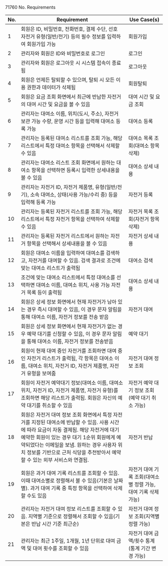 71760
No.  Requirements         

| No.| Requirement                                                                                               | Use Case(s) |
|----|-----------------------------------------------------------------------------------------------------------|-------------|
| 1  | 회원은 ID, 비밀번호, 전화번호, 결제 수단, 선호 자전거 유형(일반/전기) 등의 필수 정보를 입력하여 회원가입 가능 |      회원가입       |
| 2  | 관리자와 회원은 ID와 비밀번호로 로그인                                                        |      로그인       |
| 3  | 관리자와 회원은 로그아웃 시 시스템 접속이 종료됨                                              |      로그아웃       |
| 4  | 회원은 언제든 탈퇴할 수 있으며, 탈퇴 시 모든 이용 권한과 데이터가 삭제됨                               |      회원탈퇴       |
| 5  | 회원은 요금 조회 화면에서 최근에 반납한 자전거의 대여 시간 및 요금을 볼 수 있음                                             |      대여 시간 및 요금 조회       |
| 6  | 관리자는 대여소 이름, 위치(도시, 주소), 자전거 보관 가능 수량, 운영 시간 등을 입력해 대여소 등록 가능  |      대여소 등록       |
| 7  | 관리자는 등록된 대여소 리스트를 조회 가능, 해당 리스트에서 특정 대여소 항목을 선택해서 삭제할 수 있음    |   대여소 목록 조회(대여소 항목 삭제) |
| 8  | 관리자는 대여소 리스트 조회 화면에서 원하는 대여소 항목을 선택하면 등록시 입력한 상세내용을 볼 수 있음 |      대여소 상세 내용       |
| 9 | 관리자는 자전거 ID, 자전거 제품명, 유형(일반/전기), 소속 대여소, 상태(사용 가능/수리 중) 등을 입력해 등록 가능 |      자전거 등록       |
| 10 | 관리자는 등록된 자전거 리스트를 조회 가능, 해당 리스트에서 특정 자전거 항목을 선택하여 삭제할 수 있음  |    자전거 목록 조회(자전거 항목 삭제)      |
| 11 | 관리자는 등록된 자전거 리스트에서 원하는 자전거 항목을 선택해서 상세내용을 볼 수 있음                           |      자전거 상세 내용      |
| 12 | 회원은 대여소 이름을 입력하여 대여소를 검색하고, 자전거를 대여할 수 있음. 검색 결과로 조건에 맞는 대여소 리스트가 출력됨  |      대여소 검색       |
| 13 | 조건에 맞는 대여소 리스트에서 특정 대여소를 선택하면 대여소 이름, 대여소 위치, 사용 가능 자전거 목록 등이 출력됨         |  대여소 상세 내용       |
| 14 | 회원은 상세 정보 화면에서 현재 자전거가 남아 있는 경우 즉시 대여할 수 있음, 이 경우 문자 알림을 통해 대여소 이름, 자전거 정보를 전송 받음 | 자전거 대여             |
| 15 | 회원은 상세 정보 화면에서 현재 자전거가 없는 경우 예약 대기를 신청할 수 있음, 이 경우 문자 알림을 통해 대여소 이름, 자전거 정보를 전송받음 | 예약 대기             |
| 16 | 회원이 현재 대여 중인 자전거를 조회하면 대여 중인 자전거 리스트가 출력됨, 각 항목은 대여소 이름, 대여소 위치, 자전거 ID, 자전거 제품명, 자전거 유형을 보여줌 | 자전거 대여 정보 조회            |
| 17 | 회원이 자전거 예약대기 정보(대여소 이름, 대여소 위치, 자전거 ID, 자전거 제품명, 자전거 유형)를 조회하면 해당 리스트가 출력됨. 회원은 자신의 예약 대기를 취소할 수 있음  | 자전거 예약 대기 정보 조회(예약 대기 취소 가능)            |
| 18 | 회원은 자전거 대여 정보 조회 화면에서 특정 자전거를 지정된 대여소에 반납할 수 있음. 사용 시간에 따라 요금이 자동 결제됨. 해당 자전거에 대기 예약한 회원이 있는 경우 대기 1순위 회원에게 예약되었다는 이메일을 보냄. 원하는 경우 사용자 위치 정보를 기반으로 근처 식당을 추천받아서 예약할 수 있는 외부 서비스와 연결됨.                  |       자전거 반납     |
| 19 | 회원은 과거 대여 기록 리스트를 조회할 수 있음. 이때 대여소별로 정렬해서 볼 수 있음(기본은 날짜별). 과거 대여 기록 중 특정 항목을 선택하여 삭제할 수도 있음                                                        |     자전거 대여 기록 조회(대여소별 정렬 가능, 대여 기록 삭제 가능)        |
| 20 | 관리자는 자전거 대여 정보 리스트를 조회할 수 있음. 지역별 기준으로 정렬해서 조회할 수 있음(기본은 반납 시간 기준 최근순)                                                   |     자전거 대여 정보 조회(지역별 정렬 가능)    |
| 21 | 관리자는 최근 1주일, 1개월, 1년 단위로 대여 금액 및 대여 횟수를 조회할 수 있음                       |        자전거 대여 금액/횟수 통계 (통계 기간 변경 가능)     |

